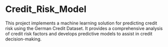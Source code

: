 # Credit_Risk_Model
This project implements a machine learning solution for predicting credit risk using the German Credit Dataset. It provides a comprehensive analysis of credit risk factors and develops predictive models to assist in credit decision-making.
